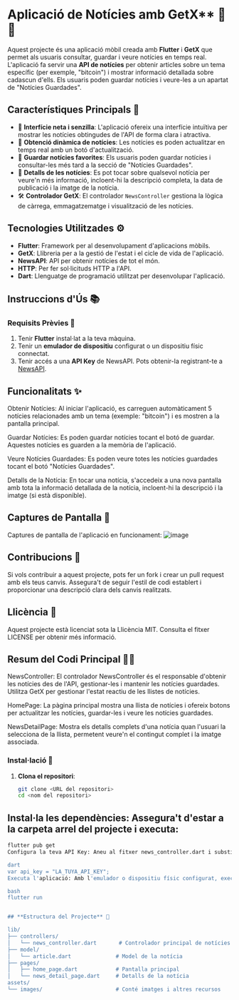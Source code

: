 # Aplicació de Notícies amb GetX** 📱📰

Aquest projecte és una aplicació mòbil creada amb **Flutter** i **GetX** que permet als usuaris consultar, guardar i veure notícies en temps real. L'aplicació fa servir una **API de notícies** per obtenir articles sobre un tema específic (per exemple, "bitcoin") i mostrar informació detallada sobre cadascun d'ells. Els usuaris poden guardar notícies i veure-les a un apartat de "Notícies Guardades".

## **Característiques Principals** 🔑

- 📰 **Interfície neta i senzilla**: L'aplicació ofereix una interfície intuïtiva per mostrar les notícies obtingudes de l'API de forma clara i atractiva.
- 🔄 **Obtenció dinàmica de notícies**: Les notícies es poden actualitzar en temps real amb un botó d'actualització.
- 💾 **Guardar notícies favorites**: Els usuaris poden guardar notícies i consultar-les més tard a la secció de "Notícies Guardades".
- 📖 **Detalls de les notícies**: Es pot tocar sobre qualsevol notícia per veure'n més informació, incloent-hi la descripció completa, la data de publicació i la imatge de la notícia.
- 🛠️ **Controlador GetX**: El controlador `NewsController` gestiona la lògica de càrrega, emmagatzematge i visualització de les notícies.

## **Tecnologies Utilitzades** ⚙️

- **Flutter**: Framework per al desenvolupament d'aplicacions mòbils.
- **GetX**: Llibreria per a la gestió de l'estat i el cicle de vida de l'aplicació.
- **NewsAPI**: API per obtenir notícies de tot el món.
- **HTTP**: Per fer sol·licituds HTTP a l'API.
- **Dart**: Llenguatge de programació utilitzat per desenvolupar l'aplicació.

## **Instruccions d'Ús** 📚

### **Requisits Prèvies** 🔑

1. Tenir **Flutter** instal·lat a la teva màquina.
2. Tenir un **emulador de dispositiu** configurat o un dispositiu físic connectat.
3. Tenir accés a una **API Key** de NewsAPI. Pots obtenir-la registrant-te a [NewsAPI](https://newsapi.org/).

## **Funcionalitats** ✨
Obtenir Notícies: Al iniciar l'aplicació, es carreguen automàticament 5 notícies relacionades amb un tema (exemple: "bitcoin") i es mostren a la pantalla principal.

Guardar Notícies: Es poden guardar notícies tocant el botó de guardar. Aquestes notícies es guarden a la memòria de l'aplicació.

Veure Notícies Guardades: Es poden veure totes les notícies guardades tocant el botó "Notícies Guardades".

Detalls de la Notícia: En tocar una notícia, s'accedeix a una nova pantalla amb tota la informació detallada de la notícia, incloent-hi la descripció i la imatge (si està disponible).

## **Captures de Pantalla** 📸
Captures de pantalla de l'aplicació en funcionament:
![image](https://github.com/user-attachments/assets/862e55e6-9361-4b03-966b-52f73cfa45a4)



## **Contribucions** 🤝
Si vols contribuir a aquest projecte, pots fer un fork i crear un pull request amb els teus canvis. Assegura't de seguir l'estil de codi establert i proporcionar una descripció clara dels canvis realitzats.

## **Llicència** 📝
Aquest projecte està licenciat sota la Llicència MIT. Consulta el fitxer LICENSE per obtenir més informació.

## **Resum del Codi Principal** 🧑‍💻
NewsController:
El controlador NewsController és el responsable d'obtenir les notícies des de l'API, gestionar-les i mantenir les notícies guardades. Utilitza GetX per gestionar l'estat reactiu de les llistes de notícies.

HomePage:
La pàgina principal mostra una llista de notícies i ofereix botons per actualitzar les notícies, guardar-les i veure les notícies guardades.

NewsDetailPage:
Mostra els detalls complets d'una notícia quan l'usuari la selecciona de la llista, permetent veure'n el contingut complet i la imatge associada.


### **Instal·lació** 🚀

1. **Clona el repositori**:
   ```bash
   git clone <URL del repositori>
   cd <nom del repositori>
   
## **Instal·la les dependències: Assegura't d'estar a la carpeta arrel del projecte i executa:**

````bash
flutter pub get
Configura la teva API Key: Aneu al fitxer news_controller.dart i substituïu el valor de api_key amb la vostra pròpia clau de l'API de NewsAPI:

dart
var api_key = "LA_TUYA_API_KEY";
Executa l'aplicació: Amb l'emulador o dispositiu físic configurat, executa:

bash
flutter run


## **Estructura del Projecte** 📂

lib/
├── controllers/
│   └── news_controller.dart       # Controlador principal de notícies
├── model/
│   └── article.dart              # Model de la notícia
├── pages/
│   ├── home_page.dart            # Pantalla principal
│   └── news_detail_page.dart     # Detalls de la notícia
assets/
└── images/                       # Conté imatges i altres recursos
